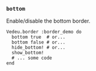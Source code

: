 ### `bottom`
Enable/disable the bottom border.

    Vedeu.border :border_demo do
      bottom true  # or...
      bottom false # or...
      hide_bottom! # or...
      show_bottom!
      # ... some code
    end


